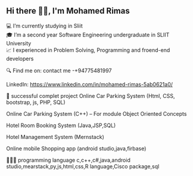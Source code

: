 Hi there 👋🏼, I'm Mohamed Rimas
---------------------------------------------------------------------------

💻 I’m currently studying in Sliit                                                                                                                                         
🎓 I’m a second year Software Engineering undergraduate in SLIIT University                                                                                                         
📈 I experienced in Problem Solving, Programming and froend-end developers                                                                                               

🔍 Find me on: contact me -+94775481997


LinkedIn: https://www.linkedin.com/in/mohamed-rimas-5ab0621a0/

📑 successful complet  project
Online Car Parking System (Html, CSS, bootstrap, js, PHP, SQL) 

Online Car Parking System (C++) – For module Object Oriented Concepts

Hotel Room Booking System (Java,JSP,SQL)

Hotel Management System (Mernstack) 

Online mobile Shopping app (android studio,java,firbase)


🧑🏻‍💻 programming language
c,c++,c#,java,android studio,mearstack,py,js,html,css,R language,Cisco package,sql

